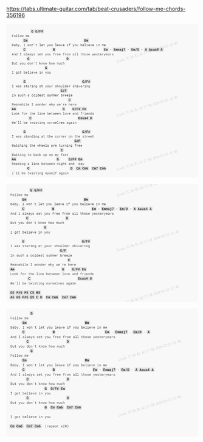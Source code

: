 https://tabs.ultimate-guitar.com/tab/beat-crusaders/follow-me-chords-356196

![img.png](..%2Fimg%2Feng%2Ffollow%20me%2Fimg.png)

![img_1.png](..%2Fimg%2Feng%2Ffollow%20me%2Fimg_1.png)

![img_2.png](..%2Fimg%2Feng%2Ffollow%20me%2Fimg_2.png)



